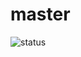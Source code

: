# master

![status](https://github.com/github/docs/actions/workflows/blank.yml/badge.svg?event=push)
